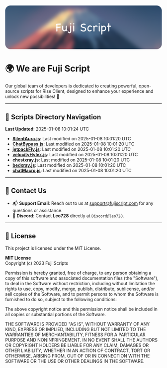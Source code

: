 ![Banner](.github/b.webp)

# 🌍 **We are Fuji Script**

Our global team of developers is dedicated to creating powerful, open-source scripts for Rise Client, designed to enhance your experience and unlock new possibilities! 🌟

---
<!-- SCRIPTS_NAVIGATION_START -->
## 📂 **Scripts Directory Navigation**

**Last Updated**: 2025-01-08 10:01:24 UTC

- **[SilentAura.js](scripts/SilentAura.js)**: Last modified on 2025-01-08 10:01:20 UTC
- **[ChatBypass.js](scripts/ChatBypass.js)**: Last modified on 2025-01-08 10:01:20 UTC
- **[jetpackFly.js](scripts/jetpackFly.js)**: Last modified on 2025-01-08 10:01:20 UTC
- **[velocityHylex.js](scripts/velocityHylex.js)**: Last modified on 2025-01-08 10:01:20 UTC
- **[chestxray.js](scripts/chestxray.js)**: Last modified on 2025-01-08 10:01:20 UTC
- **[bedxray.js](scripts/bedxray.js)**: Last modified on 2025-01-08 10:01:20 UTC
- **[chatMacro.js](scripts/chatMacro.js)**: Last modified on 2025-01-08 10:01:20 UTC

<!-- SCRIPTS_NAVIGATION_END -->

---

## 💬 **Contact Us**  
- 📬 **Support Email**: Reach out to us at [support@fujiscript.com](mailto:support@fujiscript.com) for any questions or assistance.  
- 💬 **Discord**: Contact **Leo728** directly at `Discord@leo728`.

---

## 📜 **License**

This project is licensed under the MIT License.  

**MIT License**  
Copyright (c) 2023 Fuji Scripts  

Permission is hereby granted, free of charge, to any person obtaining a copy of this software and associated documentation files (the "Software"), to deal in the Software without restriction, including without limitation the rights to use, copy, modify, merge, publish, distribute, sublicense, and/or sell copies of the Software, and to permit persons to whom the Software is furnished to do so, subject to the following conditions:  

The above copyright notice and this permission notice shall be included in all copies or substantial portions of the Software.  

THE SOFTWARE IS PROVIDED "AS IS", WITHOUT WARRANTY OF ANY KIND, EXPRESS OR IMPLIED, INCLUDING BUT NOT LIMITED TO THE WARRANTIES OF MERCHANTABILITY, FITNESS FOR A PARTICULAR PURPOSE AND NONINFRINGEMENT. IN NO EVENT SHALL THE AUTHORS OR COPYRIGHT HOLDERS BE LIABLE FOR ANY CLAIM, DAMAGES OR OTHER LIABILITY, WHETHER IN AN ACTION OF CONTRACT, TORT OR OTHERWISE, ARISING FROM, OUT OF OR IN CONNECTION WITH THE SOFTWARE OR THE USE OR OTHER DEALINGS IN THE SOFTWARE.  
